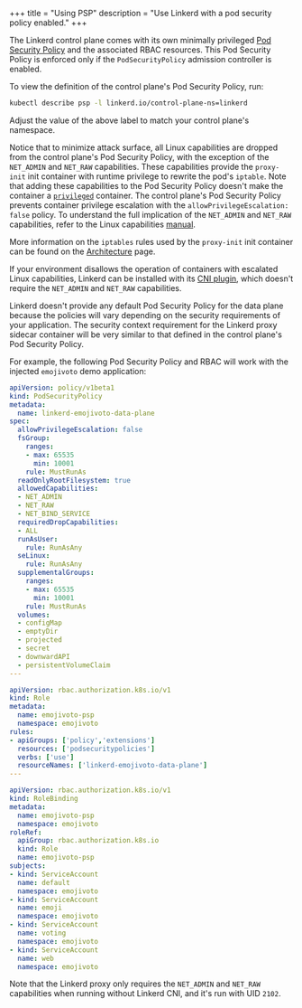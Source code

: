 +++
title = "Using PSP"
description = "Use Linkerd with a pod security policy enabled."
+++

The Linkerd control plane comes with its own minimally privileged
[Pod Security Policy](https://kubernetes.io/docs/concepts/policy/pod-security-policy/)
and the associated RBAC resources. This Pod Security Policy is enforced only if
the `PodSecurityPolicy` admission controller is enabled.

To view the definition of the control plane's Pod Security Policy, run:

```bash
kubectl describe psp -l linkerd.io/control-plane-ns=linkerd
```

Adjust the value of the above label to match your control plane's namespace.

Notice that to minimize attack surface, all Linux capabilities are dropped from
the control plane's Pod Security Policy, with the exception of the `NET_ADMIN`
and `NET_RAW` capabilities. These capabilities provide the `proxy-init` init
container with runtime privilege to rewrite the pod's `iptable`. Note that adding
these capabilities to the Pod Security Policy doesn't make the container a
[`privileged`](https://kubernetes.io/docs/concepts/workloads/pods/pod/#privileged-mode-for-pod-containers)
container. The control plane's Pod Security Policy prevents container privilege
escalation with the `allowPrivilegeEscalation: false` policy. To understand the
full implication of the `NET_ADMIN` and `NET_RAW` capabilities, refer to the
Linux capabilities [manual](https://www.man7.org/linux/man-pages/man7/capabilities.7.html).

More information on the `iptables` rules used by the `proxy-init` init
container can be found on the [Architecture](/2/reference/architecture/#linkerd-init)
page.

If your environment disallows the operation of containers with escalated Linux
capabilities, Linkerd can be installed with its [CNI plugin](/2/features/cni/),
which doesn't require the `NET_ADMIN` and `NET_RAW` capabilities.

Linkerd doesn't provide any default Pod Security Policy for the data plane
because the policies will vary depending on the security requirements of your
application. The security context requirement for the Linkerd proxy sidecar
container will be very similar to that defined in the control plane's Pod
Security Policy.

For example, the following Pod Security Policy and RBAC will work with the injected
`emojivoto` demo application:

```yaml
apiVersion: policy/v1beta1
kind: PodSecurityPolicy
metadata:
  name: linkerd-emojivoto-data-plane
spec:
  allowPrivilegeEscalation: false
  fsGroup:
    ranges:
    - max: 65535
      min: 10001
    rule: MustRunAs
  readOnlyRootFilesystem: true
  allowedCapabilities:
  - NET_ADMIN
  - NET_RAW
  - NET_BIND_SERVICE
  requiredDropCapabilities:
  - ALL
  runAsUser:
    rule: RunAsAny
  seLinux:
    rule: RunAsAny
  supplementalGroups:
    ranges:
    - max: 65535
      min: 10001
    rule: MustRunAs
  volumes:
  - configMap
  - emptyDir
  - projected
  - secret
  - downwardAPI
  - persistentVolumeClaim
---

apiVersion: rbac.authorization.k8s.io/v1
kind: Role
metadata:
  name: emojivoto-psp
  namespace: emojivoto
rules:
- apiGroups: ['policy','extensions']
  resources: ['podsecuritypolicies']
  verbs: ['use']
  resourceNames: ['linkerd-emojivoto-data-plane']
---

apiVersion: rbac.authorization.k8s.io/v1
kind: RoleBinding
metadata:
  name: emojivoto-psp
  namespace: emojivoto
roleRef:
  apiGroup: rbac.authorization.k8s.io
  kind: Role
  name: emojivoto-psp
subjects:
- kind: ServiceAccount
  name: default
  namespace: emojivoto
- kind: ServiceAccount
  name: emoji
  namespace: emojivoto
- kind: ServiceAccount
  name: voting
  namespace: emojivoto
- kind: ServiceAccount
  name: web
  namespace: emojivoto
```

Note that the Linkerd proxy only requires the `NET_ADMIN` and `NET_RAW`
capabilities when running without Linkerd CNI, and it's run with UID `2102`.
